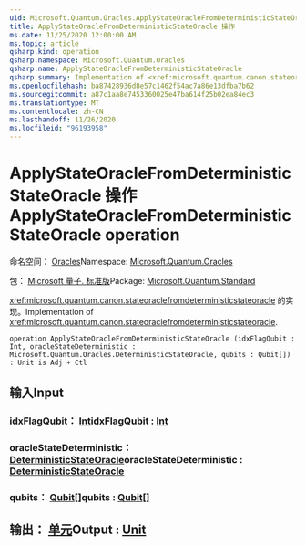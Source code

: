 ```yaml
---
uid: Microsoft.Quantum.Oracles.ApplyStateOracleFromDeterministicStateOracle
title: ApplyStateOracleFromDeterministicStateOracle 操作
ms.date: 11/25/2020 12:00:00 AM
ms.topic: article
qsharp.kind: operation
qsharp.namespace: Microsoft.Quantum.Oracles
qsharp.name: ApplyStateOracleFromDeterministicStateOracle
qsharp.summary: Implementation of <xref:microsoft.quantum.canon.stateoraclefromdeterministicstateoracle>.
ms.openlocfilehash: ba87428936d8e57c1462f54ac7a86e13dfba7b62
ms.sourcegitcommit: a87c1aa8e7453360025e47ba614f25b02ea84ec3
ms.translationtype: MT
ms.contentlocale: zh-CN
ms.lasthandoff: 11/26/2020
ms.locfileid: "96193958"
---
```

# <a name="applystateoraclefromdeterministicstateoracle-operation"></a><span data-ttu-id="e3ab6-102">ApplyStateOracleFromDeterministicStateOracle 操作</span><span class="sxs-lookup"><span data-stu-id="e3ab6-102">ApplyStateOracleFromDeterministicStateOracle operation</span></span>

<span data-ttu-id="e3ab6-103">命名空间： [Oracles](xref:Microsoft.Quantum.Oracles)</span><span class="sxs-lookup"><span data-stu-id="e3ab6-103">Namespace: [Microsoft.Quantum.Oracles](xref:Microsoft.Quantum.Oracles)</span></span>

<span data-ttu-id="e3ab6-104">包： [Microsoft 量子. 标准版](https://nuget.org/packages/Microsoft.Quantum.Standard)</span><span class="sxs-lookup"><span data-stu-id="e3ab6-104">Package: [Microsoft.Quantum.Standard](https://nuget.org/packages/Microsoft.Quantum.Standard)</span></span>


<span data-ttu-id="e3ab6-105"><xref:microsoft.quantum.canon.stateoraclefromdeterministicstateoracle> 的实现。</span><span class="sxs-lookup"><span data-stu-id="e3ab6-105">Implementation of <xref:microsoft.quantum.canon.stateoraclefromdeterministicstateoracle>.</span></span>

```qsharp
operation ApplyStateOracleFromDeterministicStateOracle (idxFlagQubit : Int, oracleStateDeterministic : Microsoft.Quantum.Oracles.DeterministicStateOracle, qubits : Qubit[]) : Unit is Adj + Ctl
```


## <a name="input"></a><span data-ttu-id="e3ab6-106">输入</span><span class="sxs-lookup"><span data-stu-id="e3ab6-106">Input</span></span>

### <a name="idxflagqubit--int"></a><span data-ttu-id="e3ab6-107">idxFlagQubit： [Int](xref:microsoft.quantum.lang-ref.int)</span><span class="sxs-lookup"><span data-stu-id="e3ab6-107">idxFlagQubit : [Int](xref:microsoft.quantum.lang-ref.int)</span></span>




### <a name="oraclestatedeterministic--deterministicstateoracle"></a><span data-ttu-id="e3ab6-108">oracleStateDeterministic： [DeterministicStateOracle](xref:Microsoft.Quantum.Oracles.DeterministicStateOracle)</span><span class="sxs-lookup"><span data-stu-id="e3ab6-108">oracleStateDeterministic : [DeterministicStateOracle](xref:Microsoft.Quantum.Oracles.DeterministicStateOracle)</span></span>




### <a name="qubits--qubit"></a><span data-ttu-id="e3ab6-109">qubits： [Qubit](xref:microsoft.quantum.lang-ref.qubit)[]</span><span class="sxs-lookup"><span data-stu-id="e3ab6-109">qubits : [Qubit](xref:microsoft.quantum.lang-ref.qubit)[]</span></span>





## <a name="output--unit"></a><span data-ttu-id="e3ab6-110">输出： [单元](xref:microsoft.quantum.lang-ref.unit)</span><span class="sxs-lookup"><span data-stu-id="e3ab6-110">Output : [Unit](xref:microsoft.quantum.lang-ref.unit)</span></span>

